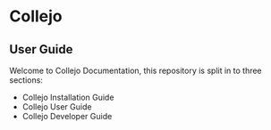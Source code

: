 # Collejo 
## User Guide

Welcome to Collejo Documentation, this repository is split in to three sections:

+ Collejo Installation Guide
+ Collejo User Guide
+ Collejo Developer Guide
